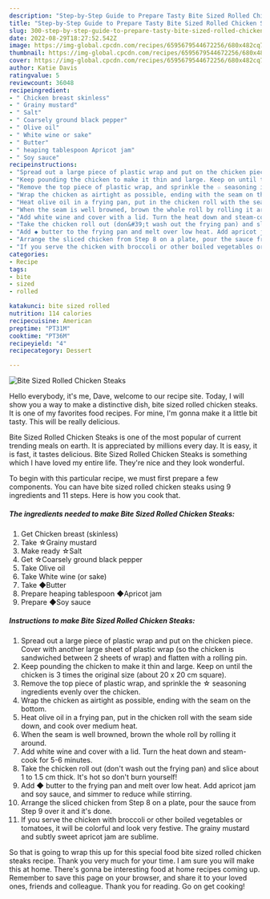 ```yaml
---
description: "Step-by-Step Guide to Prepare Tasty Bite Sized Rolled Chicken Steaks"
title: "Step-by-Step Guide to Prepare Tasty Bite Sized Rolled Chicken Steaks"
slug: 300-step-by-step-guide-to-prepare-tasty-bite-sized-rolled-chicken-steaks
date: 2022-08-29T18:27:52.542Z
image: https://img-global.cpcdn.com/recipes/6595679544672256/680x482cq70/bite-sized-rolled-chicken-steaks-recipe-main-photo.jpg
thumbnail: https://img-global.cpcdn.com/recipes/6595679544672256/680x482cq70/bite-sized-rolled-chicken-steaks-recipe-main-photo.jpg
cover: https://img-global.cpcdn.com/recipes/6595679544672256/680x482cq70/bite-sized-rolled-chicken-steaks-recipe-main-photo.jpg
author: Katie Davis
ratingvalue: 5
reviewcount: 36048
recipeingredient:
- " Chicken breast skinless"
- " Grainy mustard"
- " Salt"
- " Coarsely ground black pepper"
- " Olive oil"
- " White wine or sake"
- " Butter"
- " heaping tablespoon Apricot jam"
- " Soy sauce"
recipeinstructions:
- "Spread out a large piece of plastic wrap and put on the chicken piece. Cover with another large sheet of plastic wrap (so the chicken is sandwiched between 2 sheets of wrap) and flatten with a rolling pin."
- "Keep pounding the chicken to make it thin and large. Keep on until the chicken is 3 times the original size (about 20 x 20 cm square)."
- "Remove the top piece of plastic wrap, and sprinkle the ☆ seasoning ingredients evenly over the chicken."
- "Wrap the chicken as airtight as possible, ending with the seam on the bottom."
- "Heat olive oil in a frying pan, put in the chicken roll with the seam side down, and cook over medium heat."
- "When the seam is well browned, brown the whole roll by rolling it around."
- "Add white wine and cover with a lid. Turn the heat down and steam-cook for 5-6 minutes."
- "Take the chicken roll out (don&#39;t wash out the frying pan) and slice about 1 to 1.5 cm thick. It&#39;s hot so don&#39;t burn yourself!"
- "Add ◆ butter to the frying pan and melt over low heat. Add apricot jam and soy sauce, and simmer to reduce while stirring."
- "Arrange the sliced chicken from Step 8 on a plate, pour the sauce from Step 9 over it and it&#39;s done."
- "If you serve the chicken with broccoli or other boiled vegetables or tomatoes, it will be colorful and look very festive. The grainy mustard and subtly sweet apricot jam are sublime."
categories:
- Recipe
tags:
- bite
- sized
- rolled

katakunci: bite sized rolled 
nutrition: 114 calories
recipecuisine: American
preptime: "PT31M"
cooktime: "PT36M"
recipeyield: "4"
recipecategory: Dessert

---
```



![Bite Sized Rolled Chicken Steaks](https://img-global.cpcdn.com/recipes/6595679544672256/680x482cq70/bite-sized-rolled-chicken-steaks-recipe-main-photo.jpg)

Hello everybody, it's me, Dave, welcome to our recipe site. Today, I will show you a way to make a distinctive dish, bite sized rolled chicken steaks. It is one of my favorites food recipes. For mine, I'm gonna make it a little bit tasty. This will be really delicious.

Bite Sized Rolled Chicken Steaks is one of the most popular of current trending meals on earth. It is appreciated by millions every day. It is easy, it is fast, it tastes delicious. Bite Sized Rolled Chicken Steaks is something which I have loved my entire life. They're nice and they look wonderful.




To begin with this particular recipe, we must first prepare a few components. You can have bite sized rolled chicken steaks using 9 ingredients and 11 steps. Here is how you cook that.

<!--inarticleads1-->

##### The ingredients needed to make Bite Sized Rolled Chicken Steaks:

1. Get  Chicken breast (skinless)
1. Take  ☆Grainy mustard
1. Make ready  ☆Salt
1. Get  ☆Coarsely ground black pepper
1. Take  Olive oil
1. Take  White wine (or sake)
1. Take  ◆Butter
1. Prepare  heaping tablespoon ◆Apricot jam
1. Prepare  ◆Soy sauce




<!--inarticleads2-->

##### Instructions to make Bite Sized Rolled Chicken Steaks:

1. Spread out a large piece of plastic wrap and put on the chicken piece. Cover with another large sheet of plastic wrap (so the chicken is sandwiched between 2 sheets of wrap) and flatten with a rolling pin.
1. Keep pounding the chicken to make it thin and large. Keep on until the chicken is 3 times the original size (about 20 x 20 cm square).
1. Remove the top piece of plastic wrap, and sprinkle the ☆ seasoning ingredients evenly over the chicken.
1. Wrap the chicken as airtight as possible, ending with the seam on the bottom.
1. Heat olive oil in a frying pan, put in the chicken roll with the seam side down, and cook over medium heat.
1. When the seam is well browned, brown the whole roll by rolling it around.
1. Add white wine and cover with a lid. Turn the heat down and steam-cook for 5-6 minutes.
1. Take the chicken roll out (don&#39;t wash out the frying pan) and slice about 1 to 1.5 cm thick. It&#39;s hot so don&#39;t burn yourself!
1. Add ◆ butter to the frying pan and melt over low heat. Add apricot jam and soy sauce, and simmer to reduce while stirring.
1. Arrange the sliced chicken from Step 8 on a plate, pour the sauce from Step 9 over it and it&#39;s done.
1. If you serve the chicken with broccoli or other boiled vegetables or tomatoes, it will be colorful and look very festive. The grainy mustard and subtly sweet apricot jam are sublime.




So that is going to wrap this up for this special food bite sized rolled chicken steaks recipe. Thank you very much for your time. I am sure you will make this at home. There's gonna be interesting food at home recipes coming up. Remember to save this page on your browser, and share it to your loved ones, friends and colleague. Thank you for reading. Go on get cooking!
